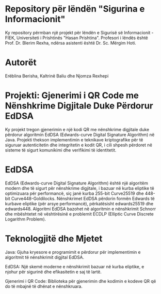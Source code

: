 # Repository për lëndën "Sigurina e Informacionit"  

Ky repository përmban një projekt për lëndën e Sigurisë së Informacionit - FIEK, Universiteti i Prishtinës "Hasan Prishtina". Profesori i lëndës është Prof. Dr. Blerim Rexha, ndërsa asistenti është Dr. Sc. Mërgim Hoti.

# Autorët
Erëblina Berisha, 
Kaltrinë Baliu dhe
Njomza Rexhepi

# Projekti: Gjenerimi i QR Code me Nënshkrime Digjitale Duke Përdorur EdDSA

Ky projekt tregon gjenerimin e një kodi QR me nënshkrime digjitale duke përdorur algoritmin EdDSA (Edwards-curve Digital Signature Algorithm) në Java. Projekti thekson implementimin e teknikave kriptografike për të siguruar autenticitetin dhe integritetin e kodit QR, i cili shpesh përdoret në sisteme të sigurt komunikimi dhe verifikimi të identitetit.

# EdDSA

EdDSA (Edwards-curve Digital Signature Algorithm) është një algoritëm modern dhe të sigurt për nënshkrime digjitale, i bazuar në kurba eliptike të optimizuara për performancë, siç janë kurba 255-bit Curve25519 dhe 448-bit Curve448-Goldilocks. Nënshkrimet EdDSA përdorin formën Edwards të kurbave eliptike (për arsye performancë), përkatësisht edwards25519 dhe edwards448. Algoritmi EdDSA bazohet në algoritmin e nënshkrimit Schnorr dhe mbështetet në vështirësinë e problemit ECDLP (Elliptic Curve Discrete Logarithm Problem).



# Teknologjitë dhe Mjetet
Java: Gjuha kryesore e programimit e përdorur për implementimin e algoritmit të nënshkrimit digjital EdDSA.

EdDSA: Një skemë moderne e nënshkrimit bazuar në kurba eliptike, e njohur për sigurinë dhe efikasitetin e saj të lartë.

Gjenerimi i QR Code: Biblioteka për gjenerimin dhe kodimin e kodeve QR që do të mbajnë të dhënat e nënshkruara.


